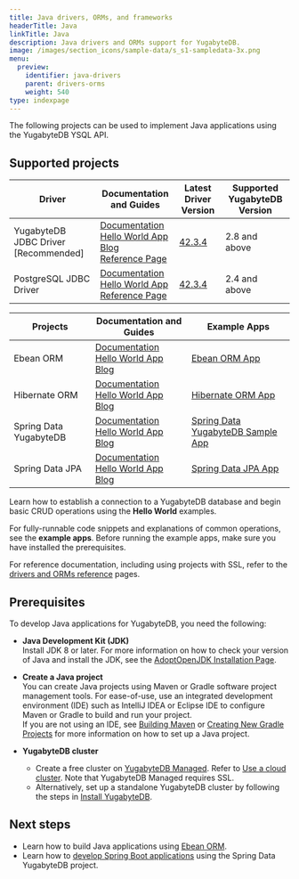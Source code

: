 ```yaml
---
title: Java drivers, ORMs, and frameworks
headerTitle: Java
linkTitle: Java
description: Java drivers and ORMs support for YugabyteDB.
image: /images/section_icons/sample-data/s_s1-sampledata-3x.png
menu:
  preview:
    identifier: java-drivers
    parent: drivers-orms
    weight: 540
type: indexpage
---
```


The following projects can be used to implement Java applications using the YugabyteDB YSQL API.

## Supported projects

| Driver | Documentation and Guides | Latest Driver Version | Supported YugabyteDB Version |
| ------- | ------------------------ | ------------------------ | ---------------------|
| YugabyteDB JDBC Driver [Recommended] | [Documentation](yugabyte-jdbc)<br />[Hello World App](../../quick-start/build-apps/java/ysql-yb-jdbc)<br />[Blog](https://dev.to/yugabyte/yugabytedb-jdbc-smart-driver-for-proxyless-halb-2k8a)<br />[Reference Page](../../reference/drivers/java/yugabyte-jdbc-reference/) | [42.3.4](https://mvnrepository.com/artifact/com.yugabyte/jdbc-yugabytedb/42.3.2) | 2.8 and above
| PostgreSQL JDBC Driver | [Documentation](postgres-jdbc)<br />[Hello World App](../../quick-start/build-apps/java/ysql-jdbc)<br /> [Reference Page](../../reference/drivers/java/postgres-jdbc-reference/) | [42.3.4](https://mvnrepository.com/artifact/org.postgresql/postgresql/42.2.14) | 2.4 and above

| Projects | Documentation and Guides | Example Apps |
| ------- | ------------------------ | ------------ |
| Ebean ORM | [Documentation](ebean)<br /> [Hello World App](/preview/quick-start/build-apps/java/ysql-ebean)<br /> [Blog](https://blog.yugabyte.com/ebean-orm-yugabytedb/)| [Ebean ORM App](https://github.com/yugabyte/orm-examples/tree/master/java/ebean)
| Hibernate ORM | [Documentation](hibernate)<br />[Hello World App](/preview/quick-start/build-apps/java/ysql-hibernate)<br />[Blog](https://blog.yugabyte.com/run-the-rest-version-of-spring-petclinic-with-angular-and-distributed-sql-on-gke/)<br /> | [Hibernate ORM App](https://github.com/yugabyte/orm-examples/tree/master/java/hibernate)
| Spring Data YugabyteDB | [Documentation](../../integrations/spring-framework/sdyb/)<br />[Hello World App](../../quick-start/build-apps/java/ysql-sdyb/)<br />[Blog](https://blog.yugabyte.com/spring-data-yugabytedb-getting-started/) | [Spring Data YugabyteDB Sample App](https://github.com/yugabyte/spring-data-yugabytedb-example)
| Spring Data JPA | [Documentation](../../integrations/spring-framework/sd-jpa/)<br />[Hello World App](../../quick-start/build-apps/java/ysql-spring-data/)<br />[Blog](https://blog.yugabyte.com/run-the-rest-version-of-spring-petclinic-with-angular-and-distributed-sql-on-gke/) | [Spring Data JPA App](https://github.com/yugabyte/orm-examples/tree/master/java/spring)

Learn how to establish a connection to a YugabyteDB database and begin basic CRUD operations using the **Hello World** examples.

For fully-runnable code snippets and explanations of common operations, see the **example apps**. Before running the example apps, make sure you have installed the prerequisites.

For reference documentation, including using projects with SSL, refer to the [drivers and ORMs reference](../../reference/drivers/java/yugabyte-jdbc-reference/) pages.

## Prerequisites

To develop Java applications for YugabyteDB, you need the following:

- **Java Development Kit (JDK)**\
  Install JDK 8 or later. For more information on how to check your version of Java and install the JDK, see the [AdoptOpenJDK Installation Page](https://adoptopenjdk.net/installation.html).

- **Create a Java project**\
  You can create Java projects using Maven or Gradle software project management tools. For ease-of-use, use an integrated development environment (IDE) such as IntelliJ IDEA or Eclipse IDE to configure Maven or Gradle to build and run your project.\
  If you are not using an IDE, see [Building Maven](https://maven.apache.org/guides/development/guide-building-maven.html) or [Creating New Gradle Projects](https://docs.gradle.org/current/samples/sample_building_java_applications.html) for more information on how to set up a Java project.

- **YugabyteDB cluster**
  - Create a free cluster on [YugabyteDB Managed](https://www.yugabyte.com/managed/). Refer to [Use a cloud cluster](../../quick-start-yugabytedb-managed/). Note that YugabyteDB Managed requires SSL.
  - Alternatively, set up a standalone YugabyteDB cluster by following the steps in [Install YugabyteDB](../../quick-start/).

## Next steps

- Learn how to build Java applications using [Ebean ORM](ebean/).
- Learn how to [develop Spring Boot applications](../../integrations/spring-framework/sdyb/) using the Spring Data YugabyteDB project.
